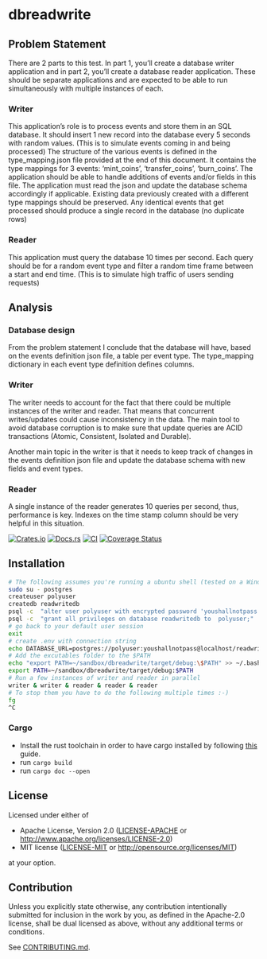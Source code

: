 # dbreadwrite
## Problem Statement
There are 2 parts to this test. In part 1, you’ll create a database
writer application and in part 2, you’ll create a database reader application. These should be
separate applications and are expected to be able to run simultaneously with multiple instances
of each.

### Writer
This application’s role is to process events and store them in an SQL database. It should insert
1 new record into the database every 5 seconds with random values. (This is to simulate events
coming in and being processed)
The structure of the various events is defined in the type_mapping.json file provided at the end
of this document. It contains the type mappings for 3 events: ‘mint_coins’, ‘transfer_coins’,
‘burn_coins’. The application should be able to handle additions of events and/or fields in this
file.
The application must read the json and update the database schema accordingly if applicable.
Existing data previously created with a different type mappings should be preserved.
Any identical events that get processed should produce a single record in the database (no
duplicate rows)

### Reader
This application must query the database 10 times per second. Each query should be for a
random event type and filter a random time frame between a start and end time. (This is to
simulate high traffic of users sending requests)

## Analysis

### Database design
From the problem statement I conclude that the database will have, based on the events definition json file, a table per event type. The type_mapping dictionary in each event type definition defines columns.

### Writer
The writer needs to account for the fact that there could be multiple instances of the writer and reader. That means that concurrent writes/updates could cause inconsistency in the data. The main tool to avoid database corruption is to make sure that update queries are ACID transactions (Atomic, Consistent, Isolated and Durable). 

Another main topic in the writer is that it needs to keep track of changes in the events definition json file and update the database schema with new fields and event types.

### Reader
A single instance of the reader generates 10 queries per second, thus, performance is key. Indexes on the time stamp column should be very helpful in this situation.

[![Crates.io](https://img.shields.io/crates/v/dbreadwrite.svg)](https://crates.io/crates/dbreadwrite)
[![Docs.rs](https://docs.rs/dbreadwrite/badge.svg)](https://docs.rs/dbreadwrite)
[![CI](https://github.com/albinocordeiro/dbreadwrite/workflows/Continuous%20Integration/badge.svg)](https://github.com/albinocordeiro/dbreadwrite/actions)
[![Coverage Status](https://coveralls.io/repos/github/albinocordeiro/dbreadwrite/badge.svg?branch=main)](https://coveralls.io/github/albinocordeiro/dbreadwrite?branch=main)

## Installation
```bash 
# The following assumes you're running a ubuntu shell (tested on a Windows WSL2.0 ubuntu) and you have installed postgresql
sudo su - postgres
createuser polyuser
createdb readwritedb
psql -c  "alter user polyuser with encrypted password 'youshallnotpass';"
psql -c  "grant all privileges on database readwritedb to  polyuser;"
# go back to your default user session
exit
# create .env with connection string
echo DATABASE_URL=postgres://polyuser:youshallnotpass@localhost/readwritedb > .env
# Add the excutables folder to the $PATH
echo "export PATH=~/sandbox/dbreadwrite/target/debug:\$PATH" >> ~/.bashrc
export PATH=~/sandbox/dbreadwrite/target/debug:$PATH
# Run a few instances of writer and reader in parallel
writer & writer & reader & reader & reader
# To stop them you have to do the following multiple times :-) 
fg
^C

```
### Cargo

* Install the rust toolchain in order to have cargo installed by following
  [this](https://www.rust-lang.org/tools/install) guide.
* run `cargo build`
* run `cargo doc --open`

## License

Licensed under either of

 * Apache License, Version 2.0
   ([LICENSE-APACHE](LICENSE-APACHE) or http://www.apache.org/licenses/LICENSE-2.0)
 * MIT license
   ([LICENSE-MIT](LICENSE-MIT) or http://opensource.org/licenses/MIT)

at your option.

## Contribution

Unless you explicitly state otherwise, any contribution intentionally submitted
for inclusion in the work by you, as defined in the Apache-2.0 license, shall be
dual licensed as above, without any additional terms or conditions.

See [CONTRIBUTING.md](CONTRIBUTING.md).
